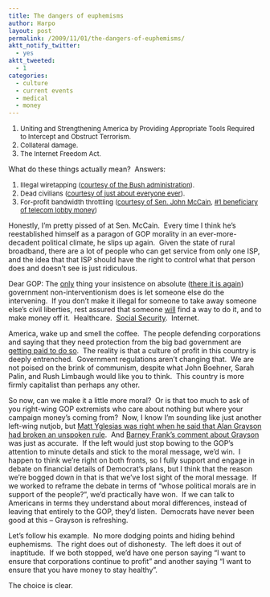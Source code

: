 ```yaml
---
title: The dangers of euphemisms
author: Harpo
layout: post
permalink: /2009/11/01/the-dangers-of-euphemisms/
aktt_notify_twitter:
  - yes
aktt_tweeted:
  - 1
categories:
  - culture
  - current events
  - medical
  - money
---
```

1.  <span style="font-size: 13px;">Uniting and Strengthening America by Providing Appropriate Tools Required to Intercept and Obstruct Terrorism.</span>
2.  <span style="font-size: 13px;">Collateral damage.</span>
3.  <span style="font-size: 13px;">The Internet Freedom Act.</span>

What do these things actually mean?  Answers:

<span style="font-size: small;"> </span>

1.  <span style="font-size: 13px;">Illegal wiretapping (<a href="http://en.wikipedia.org/wiki/USA_PATRIOT_Act" target="_blank">courtesy of the Bush administration</a>).</span>
2.  <span style="font-size: 13px;">Dead civilians (<a href="http://en.wikipedia.org/wiki/Collateral_damage" target="_blank">courtesy of just about everyone ever</a>).</span>
3.  <span style="font-size: 13px;">For-profit bandwidth throttling (<a href="http://thinkprogress.org/2009/10/24/mccain-internet-freedom/" target="_blank">courtesy of Sen. John McCain</a>, <a href="http://www.pcworld.com/article/174280/surprise_mccain_biggest_beneficiary_of_telcoisp_lobby_money.html" target="_blank">#1 beneficiary of telecom lobby money</a>)</span>

Honestly, I&#8217;m pretty pissed of at Sen. McCain.  Every time I think he&#8217;s reestablished himself as a paragon of GOP morality in an ever-more-decadent political climate, he slips up again.  Given the state of rural broadband, there are a lot of people who can get service from only one ISP, and the idea that that ISP should have the right to control what that person does and doesn&#8217;t see is just ridiculous.

Dear GOP: The <span style="text-decoration: underline;">only</span> thing your insistence on absolute (<a href="http://harpojaeger.com/2009/10/29/the-obsolete-conservative-mentality/" target="_blank">there it is again</a>) government non-interventionism does is let someone else do the intervening.  If you don&#8217;t make it illegal for someone to take away someone else&#8217;s civil liberties, rest assured that someone <span style="text-decoration: underline;">will</span> find a way to do it, and to make money off it.  Healthcare.  <a href="http://en.wikipedia.org/wiki/Social_Security_debate_(United_States)#George_W._Bush.27s_privatization_proposal" target="_blank">Social Security</a>.  Internet.

America, wake up and smell the coffee.  The people defending corporations and saying that they need protection from the big bad government are <a href="http://www.opensecrets.org/index.php" target="_blank">getting paid to do so</a>.  The reality is that a culture of profit in this country is deeply entrenched.  Government regulations aren&#8217;t changing that.  We are not poised on the brink of communism, despite what John Boehner, Sarah Palin, and Rush Limbaugh would like you to think.  This country is more firmly capitalist than perhaps any other.

So now, can we make it a little more moral?  Or is that too much to ask of you right-wing GOP extremists who care about nothing but where your campaign money&#8217;s coming from?  Now, I know I&#8217;m sounding like just another left-wing nutjob, but <a href="http://yglesias.thinkprogress.org/archives/2009/10/grayson-breaks-the-rules.php" target="_blank">Matt Yglesias was right when he said that Alan Grayson had broken an unspoken rule</a>.  And <a href="http://www.washingtonmonthly.com/archives/individual/2009_11/020740.php" target="_blank">Barney Frank&#8217;s comment about Grayson</a> was just as accurate.  If the left would just stop bowing to the GOP&#8217;s attention to minute details and stick to the moral message, we&#8217;d win.  I happen to think we&#8217;re right on both fronts, so I fully support and engage in debate on financial details of Democrat&#8217;s plans, but I think that the reason we&#8217;re bogged down in that is that we&#8217;ve lost sight of the moral message.  If we worked to reframe the debate in terms of &#8220;whose political morals are in support of the people?&#8221;, we&#8217;d practically have won.  If we can talk to Americans in terms they understand about moral differences, instead of leaving that entirely to the GOP, they&#8217;d listen.  Democrats have never been good at this &#8211; Grayson is refreshing.

Let&#8217;s follow his example.  No more dodging points and hiding behind euphemisms.  The right does out of dishonesty.  The left does it out of  inaptitude.  If we both stopped, we&#8217;d have one person saying &#8220;I want to ensure that corporations continue to profit&#8221; and another saying &#8220;I want to ensure that you have money to stay healthy&#8221;.

The choice is clear.